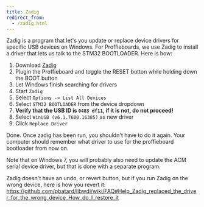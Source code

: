 ```yaml
---
title: Zadig
redirect_from:
  - /zadig.html
---
```

Zadig is a program that let's you update or replace device drivers for specific USB devices on Windows.
For Proffieboards, we use Zadig to install a driver that lets us talk to the STM32 BOOTLOADER. Here is how:

 1. Download [Zadig](https://zadig.akeo.ie/)
 2. Plugin the Proffieboard and toggle the RESET button while holding down the BOOT button
 3. Let Windows finish searching for drivers
 4. Start ```Zadig```
 5. Select ```Options -> List All Devices```
 6. Select ```STM32 BOOTLOADER``` from the device dropdown
 7. **Verify that the USB ID is ```0483 df11```, if it is not, do not proceed!**
 8. Select ```WinUSB (v6.1.7600.16385)``` as new driver
 9. Click ```Replace Driver```

Done. Once zadig has been run, you shouldn't have to do it again. Your computer should remember
what driver to use for the proffieboard bootloader from now on.

Note that on Windows 7, you will probably also need to update the ACM serial device driver, but that is done with a separate program.

Zadig doesn't have an undo, or revert button, but if you run Zadig on the wrong device, here is how you revert it: https://github.com/pbatard/libwdi/wiki/FAQ#Help_Zadig_replaced_the_driver_for_the_wrong_device_How_do_I_restore_it
